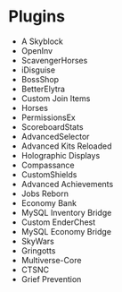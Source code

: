 # Plugins
- A Skyblock
- OpenInv
- ScavengerHorses
- iDisguise
- BossShop
- BetterElytra
- Custom Join Items
- Horses
- PermissionsEx
- ScoreboardStats
- AdvancedSelector
- Advanced Kits Reloaded
- Holographic Displays
- Compassance
- CustomShields
- Advanced Achievements
- Jobs Reborn
- Economy Bank
- MySQL Inventory Bridge
- Custom EnderChest
- MySQL Economy Bridge
- SkyWars
- Gringotts
- Multiverse-Core
- CTSNC
- Grief Prevention
